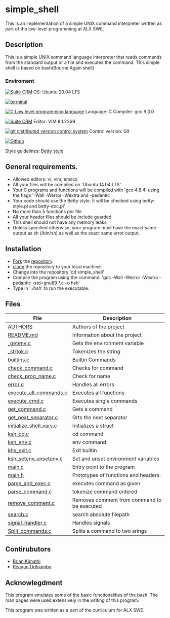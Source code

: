 
# simple_shell
This is an implementation of a simple UNIX command interpreter written as part of the low-level programming at ALX SWE.

## Description

This is a simple UNIX sommand language interpreter that reads commands from the standard output or a file and executes the command. This simple shell is based on bash(Bourne Again shell)


### Enviroment

<!-- ubuntu -->
<a href="https://ubuntu.com/" target="_blank"> <img height="" src="https://img.shields.io/static/v1?label=&message=Ubuntu&color=E95420&logo=Ubuntu&logoColor=E95420&labelColor=2F333A" alt="Suite CRM"></a> OS: Ubuntu 20.04 LTS
<!-- bash -->
<a href="https://www.gnu.org/software/bash/" target="_blank"> <img height="" src="https://img.shields.io/static/v1?label=&message=GNU%20Bash&color=4EAA25&logo=GNU%20Bash&logoColor=4EAA25&labelColor=2F333A" alt="terminal"></a>
<!-- c -->
<a href="https://www.cprogramming.com/" target="_blank"><img src="https://img.shields.io/static/v1?label=&message=C%20Language&color=5C6BC0&logo=c&logoColor=A8B9CC&labelColor=2F333A" alt="C Low level programming language"></a> Language: C
Compiler: gcc 9.3.0
<!-- vim -->
<a href="https://www.vim.org/" target="_blank"> <img height="" src="https://img.shields.io/static/v1?label=&message=Vim&color=019733&logo=Vim&logoColor=019733&labelColor=2F333A" alt="Suite CRM"></a> Editor: VIM 8.1.2269
<!-- git -->
<a href="https://git-scm.com/" target="_blank"> <img height="" src="https://img.shields.io/static/v1?label=&message=Git&color=F05032&logo=Git&logoColor=F05032&labelColor=2F333A" alt="git distributed version control system"></a> Control version: Git
<!-- github -->
<a href="https://github.com" target="_blank"> <img height="" src="https://img.shields.io/static/v1?label=&message=GitHub&color=181717&logo=GitHub&logoColor=f2f2f2&labelColor=2F333A" alt="Github"></a>

Style guidelines: [Betty style](https://github.com/holbertonschool/Betty/wiki)

## General requirements.

* Allowed editors: vi, vim, emacs
* All your files will be compiled on 'Ubuntu 14.04 LTS'
* Your C programs and functions will be compiled with 'gcc 4.8.4' using the flags '-Wall -Werror -Wextra and -pedantic
* Your code should use the Betty style. It will be checked using betty-style.pl and betty-doc.pl'
* No more than 5 functions per file
* All your header files should be include guarded
* This shell should not have any memory leaks
* Unless specified otherwise, your program must have the exact same output as sh (/bin/sh) as well as the exact same error output.

## Installation

* [Fork](https://docs.github.com/en/get-started/quickstart/fork-a-repo) the [repository](https://github.com/thatboyreegan/simple_shell).
* [clone](https://docs.github.com/en/repositories/creating-and-managing-repositories/cloning-a-repository) the repository to your local machine.
* Change into the repository 'cd simple_shell'
* Compile the program using the command: 'gcc -Wall -Werror -Wextra -pedantic -std=gnu89 *.c -o hsh'
* Type in '_./hsh_' to run the executable.



## Files
|File|Description|
|---|---|
|[AUTHORS](https://github.com/thatboyreegan/simple_shell/blob/main/AUTHORS)|Authors of the project|
|[README.md](https://github.com/thatboyreegan/simple_shell/blob/main/README.md)|Information about the project|
|[_getenv.c](https://github.com/thatboyreegan/simple_shell/blob/main/_getenv.c)|Gets the environment variable|
|[_strtok.c](https://github.com/thatboyreegan/simple_shell/blob/main/_strtok.c)|Tokenizes the string|
|[builtins.c](https://github.com/thatboyreegan/simple_shell/blob/main/builtins.c)|Builtin Commands|
|[check_command.c](https://github.com/thatboyreegan/simple_shell/blob/main/check_command.c)|Checks for command|
|[check_prog_name.c](https://github.com/thatboyreegan/simple_shell/blob/main/check_prog_name.c)|Check for name|
|[error.c](https://github.com/thatboyreegan/simple_shell/blob/main/error.c)|Handles all errors|
|[execute_all_commands.c](https://github.com/thatboyreegan/simple_shell/blob/main/execute_all_commands.c)|Executes all functions|
|[execute_cmd.c](https://github.com/thatboyreegan/simple_shell/blob/main/execute_cmd.c)|Executes single commands |
|[get_command.c](https://github.com/thatboyreegan/simple_shell/blob/main/get_command.c)| Gets a command|
|[get_next_separator.c](https://github.com/thatboyreegan/simple_shell/blob/main/get_next_separator.c)|Grts the next separator|
|[initialize_shell_vars.c](https://github.com/thatboyreegan/simple_shell/blob/main/initialize_shell_vars.c)|Initializes a struct|
|[ksh_cd.c](https://github.com/thatboyreegan/simple_shell/blob/main/ksh_cd.c)| cd command|
|[ksh_env.c](https://github.com/thatboyreegan/simple_shell/blob/main/ksh_env.c)|env command|
|[khs_exit.c](https://github.com/thatboyreegan/simple_shell/blob/main/ksh_exit.c)|Exit builtin|
|[ksh_setenv_unsetenv.c](https://github.com/thatboyreegan/simple_shell/blob/main/ksh_setenv_unsetenv.c)|Set and unset environment variables|
|[main.c](https://github.com/thatboyreegan/simple_shell/blob/main/main.c)|Entry point to the program|
|[main.h](https://github.com/thatboyreegan/simple_shell/blob/main/main.h)|Prototypes of functions and headers.|
|[parse_and_exec.c](https://github.com/thatboyreegan/simple_shell/blob/main/parse_and_exec.c)|executes command as given|
|[parse_command.c](https://github.com/thatboyreegan/simple_shell/blob/main/parse_command.c)|tokenize command entered|
|[remove_comment.c](https://github.com/thatboyreegan/simple_shell/blob/main/remove_comment.c)|Removes comment from command to be executed|
|[search.c](https://github.com/thatboyreegan/simple_shell/blob/main/search.c)|search absolute filepath|
|[signal_handler.c](https://github.com/thatboyreegan/simple_shell/blob/main/signal_handler.c)|Handles signals|
|[Split_commands.c](https://github.com/thatboyreegan/simple_shell/blob/main/split_commands.c)|Splits a command to two srings|



## Contirubutors
* [Brian Kimathi](https://github.com/bryokim)
* [Reagan Odhiambo](https://github.com/thatboyreegan)

## Acknowlegdment

This program emulates some of the basic functionalities of the bash. The man pages were used extensively in the writing of this program.

This program was written as a part of the curriculum for ALX SWE. 